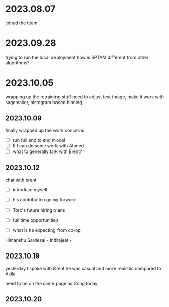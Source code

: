 # 2023.08.07
joined the team

# 2023.09.28

trying to run the local deployment
how is SPTAM different from other algorithms? 

# 2023.10.05
wrapping up the retraining stuff
need to adjust test image, make it work with sagemaker, histogram based binning

## 2023.10.09

finally wrapped up the work 
concerns 
- [ ] run full end to end model 
- [ ] If I can do some work with Ahmed 
- [ ] what to generally talk with Brent? 

## 2023.10.12

chat with brent

- [ ] introduce myself
- [ ] his contribution going forward 
- [ ] Torc's future hiring plans
- [ ] full time opportunities
- [ ] what is he expecting from co-op


Himanshu Sardesai - 
Indrajeet - 

## 2023.10.19
yesterday I spoke with Brent
he was casual and more realistic compared to Akila

need to be on the same page as Gong today

## 2023.10.20 

